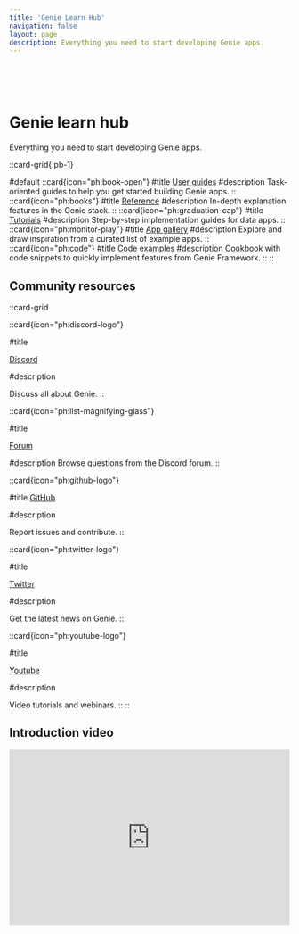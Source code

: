 ```yaml
---
title: 'Genie Learn Hub'
navigation: false
layout: page
description: Everything you need to start developing Genie apps.
---
```


<br/>
<br/>
<br/>

# Genie learn hub

Everything you need to start developing Genie apps.


::card-grid{.pb-1}


#default
  ::card{icon="ph:book-open"}
  #title
  [User guides](/docs/guides/)
  #description
Task-oriented guides to help you get started building Genie apps.
  ::
  ::card{icon="ph:books"}
  #title
  [Reference](docs/reference/)
  #description
In-depth explanation features in the Genie stack.
  ::
  ::card{icon="ph:graduation-cap"}
  #title
  [Tutorials](tutorials/)
  #description
  Step-by-step implementation guides for data apps.
  ::
  ::card{icon="ph:monitor-play"}
  #title
  [App gallery](app-gallery/)
  #description
  Explore and draw inspiration from a curated list of example apps.
  ::
  ::card{icon="ph:code"}
  #title
  [Code examples](docs/examples/)
  #description
  Cookbook with code snippets to quickly implement features from Genie Framework.
  ::
::


<div class="flex flex-col md:flex-row">
<div class="md:w-1/2 p-4">

## Community resources
::card-grid


::card{icon="ph:discord-logo"}

#title

[Discord](https://discord.gg/9zyZbD6J7H)

#description

Discuss all about Genie.
::

::card{icon="ph:list-magnifying-glass"}

#title

[Forum](/forum)

#description
Browse questions from the Discord forum.
::

::card{icon="ph:github-logo"}

#title
[GitHub](https://github.com/GenieFramework/Genie.jl)

#description

Report issues and contribute.
::

::card{icon="ph:twitter-logo"}

#title

[Twitter](https://twitter.com/GenieMVC)

#description

Get the latest news on Genie.
::


::card{icon="ph:youtube-logo"}

#title

[Youtube](https://www.youtube.com/@genieframework)

#description

Video tutorials and webinars.
::
::
</div>
<div class="md:w-1/2 p-4">

## Introduction video

<iframe 
    style="width: 100%; max-width: 560px; height: 315px;" 
    src="https://www.youtube.com/embed/G2iIXMjIIcA?si=n8nETlgI-mRELVBF?cc_load_policy=1" 
    title="YouTube video player" 
    frameborder="0" 
    allow="accelerometer; autoplay; clipboard-write; encrypted-media; gyroscope; picture-in-picture" 
    allowfullscreen>
</iframe>
</div>
</div>
